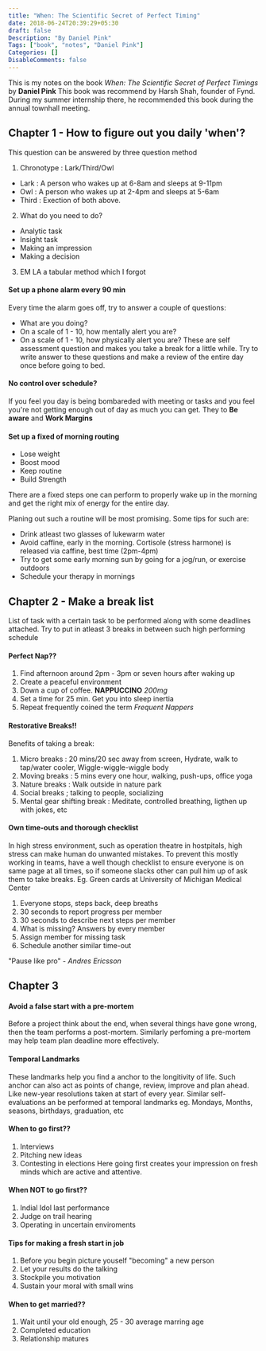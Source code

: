 ```yaml
---
title: "When: The Scientific Secret of Perfect Timing"
date: 2018-06-24T20:39:29+05:30
draft: false
Description: "By Daniel Pink"
Tags: ["book", "notes", "Daniel Pink"]
Categories: []
DisableComments: false
---
```


This is my notes on the book _When: The Scientific Secret of Perfect Timings_ by **Daniel Pink**
This book was recommend by Harsh Shah, founder of Fynd. During my summer internship there, he recommended this book during the annual townhall meeting.

## Chapter 1 - How to figure out you daily 'when'?

This question can be answered by three question method

1. Chronotype : Lark/Third/Owl

- Lark : A person who wakes up at 6-8am and sleeps at 9-11pm
- Owl : A person who wakes up at 2-4pm and sleeps at 5-6am
- Third : Exection of both above.

2. What do you need to do?

- Analytic task
- Insight task
- Making an impression
- Making a decision

3. EM LA a tabular method which I forgot

#### Set up a phone alarm every 90 min

Every time the alarm goes off, try to answer a couple of questions:

- What are you doing?
- On a scale of 1 - 10, how mentally alert you are?
- On a scale of 1 - 10, how physically alert you are?
  These are self assessment question and makes you take a break for a little while.
  Try to write answer to these questions and make a review of the entire day once before going to bed.

#### No control over schedule?

If you feel you day is being bombareded with meeting or tasks and you feel you're not getting enough out of day as much you can get. They to **Be aware** and **Work Margins**

#### Set up a fixed of morning routing

- Lose weight
- Boost mood
- Keep routine
- Build Strength

There are a fixed steps one can perform to properly wake up in the morning and get the right mix of energy for the entire day.

Planing out such a routine will be most promising. Some tips for such are:

- Drink atleast two glasses of lukewarm water
- Avoid caffine, early in the morning. Cortisole (stress harmone) is released via caffine, best time (2pm-4pm)
- Try to get some early morning sun by going for a jog/run, or exercise outdoors
- Schedule your therapy in mornings

## Chapter 2 - Make a break list

List of task with a certain task to be performed along with some deadlines attached. Try to put in atleast 3 breaks in between such high performing schedule

#### Perfect Nap??

1. Find afternoon around 2pm - 3pm or seven hours after waking up
2. Create a peaceful environment
3. Down a cup of coffee. **NAPPUCCINO** _200mg_
4. Set a time for 25 min. Get you into sleep inertia
5. Repeat frequently coined the term _Frequent Nappers_

#### Restorative Breaks!!

Benefits of taking a break:

1. Micro breaks : 20 mins/20 sec away from screen, Hydrate, walk to tap/water cooler, Wiggle-wiggle-wiggle body
2. Moving breaks : 5 mins every one hour, walking, push-ups, office yoga
3. Nature breaks : Walk outside in nature park
4. Social breaks ; talking to people, socializing
5. Mental gear shifting break : Meditate, controlled breathing, ligthen up with jokes, etc

#### Own time-outs and thorough checklist

In high stress environment, such as operation theatre in hostpitals, high stress can make human do unwanted mistakes. To prevent this mostly working in teams, have a well though checklist to ensure everyone is on same page at all times, so if someone slacks other can pull him up of ask them to take breaks. Eg. Green cards at University of Michigan Medical Center

1. Everyone stops, steps back, deep breaths
2. 30 seconds to report progress per member
3. 30 seconds to describe next steps per member
4. What is missing? Answers by every member
5. Assign member for missing task
6. Schedule another similar time-out

"Pause like pro" - _Andres Ericsson_

## Chapter 3

#### Avoid a false start with a pre-mortem

Before a project think about the end, when several things have gone wrong, then the team performs a post-mortem. Similarly perfoming a pre-mortem may help team plan deadline more effectively.

#### Temporal Landmarks

These landmarks help you find a anchor to the longitivity of life. Such anchor can also act as points of change, review, improve and plan ahead. Like new-year resolutions taken at start of every year. Similar self-evaluations an be performed at temporal landmarks eg. Mondays, Months, seasons, birthdays, graduation, etc

#### When to go first??

1. Interviews
2. Pitching new ideas
3. Contesting in elections
   Here going first creates your impression on fresh minds which are active and attentive.

#### When NOT to go first??

1. Indial Idol last performance
2. Judge on trail hearing
3. Operating in uncertain enviroments

#### Tips for making a fresh start in job

1. Before you begin picture youself "becoming" a new person
2. Let your results do the talking
3. Stockpile you motivation
4. Sustain your moral with small wins

#### When to get married??

1. Wait until your old enough, 25 - 30 average marring age
2. Completed education
3. Relationship matures
